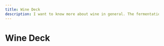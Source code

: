 ```yaml
---
title: Wine Deck
description: I want to know more about wine in general. The fermentation process, the history, and the varieties and classifications. This is my attempt to memorize interesting facts to enjoy the experience of wine drinking even more. 🍷
---
```


# Wine Deck
